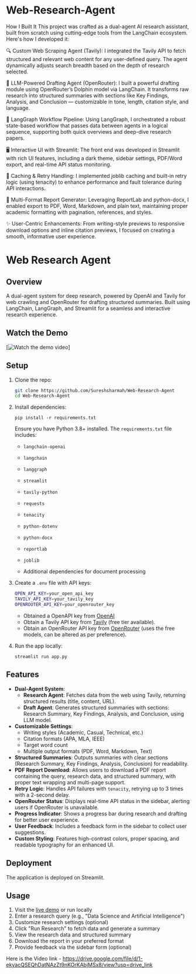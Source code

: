 # Web-Research-Agent

How I Built It
This project was crafted as a dual-agent AI research assistant, built from scratch using cutting-edge tools from the LangChain ecosystem. Here's how I developed it:

🔍 Custom Web Scraping Agent (Tavily): I integrated the Tavily API to fetch structured and relevant web content for any user-defined query. The agent dynamically adjusts search breadth based on the depth of research selected.

🧠 LLM-Powered Drafting Agent (OpenRouter): I built a powerful drafting module using OpenRouter’s Dolphin model via LangChain. It transforms raw research into structured summaries with sections like Key Findings, Analysis, and Conclusion — customizable in tone, length, citation style, and language.

🔄 LangGraph Workflow Pipeline: Using LangGraph, I orchestrated a robust state-based workflow that passes data between agents in a logical sequence, supporting both quick overviews and deep-dive research papers.

🖥️ Interactive UI with Streamlit: The front end was developed in Streamlit with rich UI features, including a dark theme, sidebar settings, PDF/Word export, and real-time API status monitoring.

💾 Caching & Retry Handling: I implemented joblib caching and built-in retry logic (using tenacity) to enhance performance and fault tolerance during API interactions.

📄 Multi-Format Report Generator: Leveraging ReportLab and python-docx, I enabled export to PDF, Word, Markdown, and plain text, maintaining proper academic formatting with pagination, references, and styles.

✨ User-Centric Enhancements: From writing-style previews to responsive download options and inline citation previews, I focused on creating a smooth, informative user experience.

# Web Research Agent

## Overview

A dual-agent system for deep research, powered by OpenAI and Tavily for web crawling and OpenRouter for drafting structured summaries. Built using LangChain, LangGraph, and Streamlit for a seamless and interactive research experience.


## Watch the Demo

[![Watch the demo video](https://drive.google.com/file/d/1-ekyacQSEQhDatNAzZt9nKOrKAbjMSx8/view?usp=drive_link)]


## Setup

1. Clone the repo:

    ``` bash
    git clone https://github.com/Sureshsharmah/Web-Research-Agent
    cd Web-Research-Agent
   ```

2. Install dependencies:

   ``` pip install -r requirements.txt ```

      Ensure you have Python 3.8+ installed. The `requirements.txt` file includes:
   - `langchain-openai`
   - `langchain`
   - `langgraph`
   - `streamlit`
   - `tavily-python`
   - `requests`
   - `tenacity`
   - `python-dotenv`
   - `python-docx`
   - `reportlab`
   - `joblib`


   - Additional dependencies for document processing

3. Create a `.env` file with API keys:

      ```bash
      OPEN_API_KEY=your_open_api_key
      TAVILY_API_KEY=your_tavily_key
      OPENROUTER_API_KEY=your_openrouter_key
      ```
      - Obtained a OpenAPI key from [OpenAI](https://platform.openai.com/docs/api-reference/introduction)
      - Obtain a Tavily API key from [Tavily](https://tavily.com) (free tier available).
      - Obtain an OpenRouter API key from [OpenRouter](https://openrouter.ai) (uses the free models, can be altered as per preference).

4. Run the app locally:

      ```streamlit run app.py```

## Features

- **Dual-Agent System**:
  - **Research Agent**: Fetches data from the web using Tavily, returning structured results (title, content, URL).
  - **Draft Agent**: Generates structured summaries with sections: Research Summary, Key Findings, Analysis, and Conclusion, using LLM model.
- **Customizable Settings**:
  - Writing styles (Academic, Casual, Technical, etc.)
  - Citation formats (APA, MLA, IEEE)
  - Target word count
  - Multiple output formats (PDF, Word, Markdown, Text)
- **Structured Summaries**: Outputs summaries with clear sections (Research Summary, Key Findings, Analysis, Conclusion) for readability.
- **PDF Report Download**: Allows users to download a PDF report containing the query, research data, and structured summary, with proper text wrapping and multi-page support.
- **Retry Logic**: Handles API failures with `tenacity`, retrying up to 3 times with a 2-second delay.
- **OpenRouter Status**: Displays real-time API status in the sidebar, alerting users if OpenRouter is unavailable.
- **Progress Indicator**: Shows a progress bar during research and drafting for better user experience.
- **User Feedback**: Includes a feedback form in the sidebar to collect user suggestions.
- **Custom Styling**: Features high-contrast colors, proper spacing, and readable typography for an enhanced UI.

## Deployment

The application is deployed on Streamlit.


## Usage

1. Visit the [live demo](https://drive.google.com/file/d/1-ekyacQSEQhDatNAzZt9nKOrKAbjMSx8/view?usp=drive_link) or run locally
2. Enter a research query (e.g., "Data Science and Artificial Intelligence")
3. Customize research settings (optional)
4. Click "Run Research" to fetch data and generate a summary
5. View the research data and structured summary
6. Download the report in your preferred format
7. Provide feedback via the sidebar form (optional)




Here is the Video link - https://drive.google.com/file/d/1-ekyacQSEQhDatNAzZt9nKOrKAbjMSx8/view?usp=drive_link

